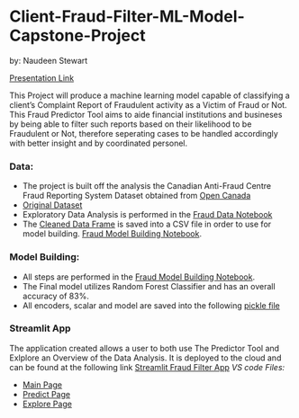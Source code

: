 # Client-Fraud-Filter-ML-Model-Capstone-Project
by: Naudeen Stewart

[Presentation Link](https://docs.google.com/presentation/d/1p9GwR3LYV8EQ2CV3NEqhBMEyduPsoPbzAjV_YSgRTCs/edit?usp=sharing)



This Project will produce a machine learning model capable of classifying a client’s Complaint Report of Fraudulent activity as a Victim of Fraud or Not. This Fraud Predictor Tool aims to aide financial institutions and busineses by being able to filter such reports based on their likelihood to be Fraudulent or Not, therefore seperating cases to be handled accordingly with better insight and by coordinated personel.

### Data:
- The project is built off the analysis the Canadian Anti-Fraud Centre Fraud Reporting System Dataset obtained from [Open Canada](https://open.canada.ca/data/en/dataset/6a09c998-cddb-4a22-beff-4dca67ab892f) 
- [Original Dataset](fraud_dataset.zip)
- Exploratory Data Analysis is performed in the [Fraud Data Notebook](fraud_data.ipynb)
- The [Cleaned Data Frame](cleaned_fraud_data.csv) is saved into a CSV file in order to use for model building. [Fraud Model Building Notebook](Fraud_Model_Building.ipynb).

### Model Building:
- All steps are performed in the [Fraud Model Building Notebook](Fraud_Model_Building.ipynb).
- The Final model utilizes Random Forest Classifier and has an overall accuracy of 83%.
- All encoders, scalar and model are saved into the following [pickle file](saved_steps.pkl)

### Streamlit App
The application created allows a user to both use The Predictor Tool and Exlplore an Overview of the Data Analysis.
It is deployed to the cloud and can be found at the following link [Streamlit Fraud Filter App](https://fraud-app-final-project-6vewjensft3r7dquozkbps.streamlit.app/)
*VS code Files:*
- [Main Page](fraud_filter_app.py)
- [Predict Page](predict_page.py)
- [Explore Page](explore_page.py)


